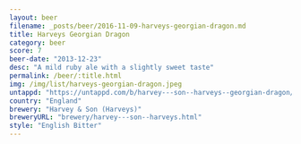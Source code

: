 ```yaml
---
layout: beer
filename: _posts/beer/2016-11-09-harveys-georgian-dragon.md
title: Harveys Georgian Dragon
category: beer
score: 7
beer-date: "2013-12-23"
desc: "A mild ruby ale with a slightly sweet taste"
permalink: /beer/:title.html
img: /img/list/harveys-georgian-dragon.jpeg
untappd: "https://untappd.com/b/harvey---son--harveys--georgian-dragon/18088"
country: "England"
brewery: "Harvey & Son (Harveys)"
breweryURL: "brewery/harvey---son--harveys.html"
style: "English Bitter"
---
```

